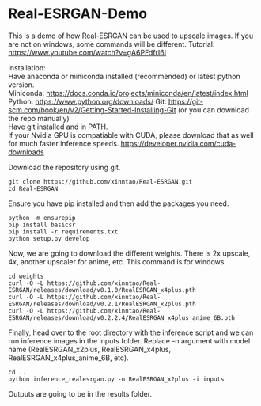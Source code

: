 # Real-ESRGAN-Demo
This is a demo of how Real-ESRGAN can be used to upscale images. If you are not on windows, some commands will be different.
Tutorial: https://www.youtube.com/watch?v=gA6PFdfrI6I

Installation:  
Have anaconda or miniconda installed (recommended) or latest python version.  
Miniconda: https://docs.conda.io/projects/miniconda/en/latest/index.html  
Python: https://www.python.org/downloads/
Git: https://git-scm.com/book/en/v2/Getting-Started-Installing-Git (or you can download the repo manually)  
Have git installed and in PATH.  
If your Nvidia GPU is compatiable with CUDA, please download that as well for much faster inference speeds. https://developer.nvidia.com/cuda-downloads  
  
Download the repository using git.  
```
git clone https://github.com/xinntao/Real-ESRGAN.git
cd Real-ESRGAN
```
Ensure you have pip installed and then add the packages you need.  
```
python -m ensurepip
pip install basicsr
pip install -r requirements.txt
python setup.py develop
```
Now, we are going to download the different weights. There is 2x upscale, 4x, another upscaler for anime, etc. This command is for windows.  
```
cd weights
curl -O -L https://github.com/xinntao/Real-ESRGAN/releases/download/v0.1.0/RealESRGAN_x4plus.pth
curl -O -L https://github.com/xinntao/Real-ESRGAN/releases/download/v0.2.1/RealESRGAN_x2plus.pth
curl -O -L https://github.com/xinntao/Real-ESRGAN/releases/download/v0.2.2.4/RealESRGAN_x4plus_anime_6B.pth
```
Finally, head over to the root directory with the inference script and we can run inference images in the inputs folder. Replace -n argument with model name (RealESRGAN_x2plus, RealESRGAN_x4plus, RealESRGAN_x4plus_anime_6B, etc).  
```
cd ..
python inference_realesrgan.py -n RealESRGAN_x2plus -i inputs 
```
Outputs are going to be in the results folder.  
